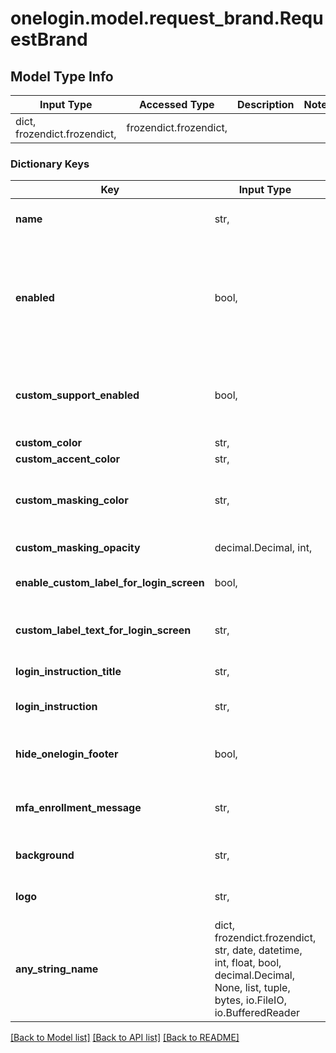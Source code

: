 # onelogin.model.request_brand.RequestBrand

## Model Type Info
Input Type | Accessed Type | Description | Notes
------------ | ------------- | ------------- | -------------
dict, frozendict.frozendict,  | frozendict.frozendict,  |  | 

### Dictionary Keys
Key | Input Type | Accessed Type | Description | Notes
------------ | ------------- | ------------- | ------------- | -------------
**name** | str,  | str,  | Brand’s name for humans. This isn’t related to subdomains. | 
**enabled** | bool,  | BoolClass,  | Indicates if the brand is enabled or not | [optional] if omitted the server will use the default value of False
**custom_support_enabled** | bool,  | BoolClass,  | Indicates if the custom support is enabled. If enabled, the login page includes the ability to submit a support request. | [optional] 
**custom_color** | str,  | str,  | Primary brand color | [optional] 
**custom_accent_color** | str,  | str,  | Secondary brand color | [optional] 
**custom_masking_color** | str,  | str,  | Color for the masking layer above the background image of the branded login screen. | [optional] 
**custom_masking_opacity** | decimal.Decimal, int,  | decimal.Decimal,  | Opacity for the custom_masking_color. | [optional] 
**enable_custom_label_for_login_screen** | bool,  | BoolClass,  | Indicates if the custom Username/Email field label is enabled or not | [optional] 
**custom_label_text_for_login_screen** | str,  | str,  | Custom label for the Username/Email field on the login screen. See example here. | [optional] 
**login_instruction_title** | str,  | str,  | Link text to show login instruction screen. | [optional] 
**login_instruction** | str,  | str,  | Text for the login instruction screen, styled in Markdown. | [optional] 
**hide_onelogin_footer** | bool,  | BoolClass,  | Indicates if the OneLogin footer will appear at the bottom of the login page. | [optional] 
**mfa_enrollment_message** | str,  | str,  | Text that replaces the default text displayed on the initial screen of the MFA Registration. | [optional] 
**background** | str,  | str,  | Base64 encoded image data (JPG/PNG, &lt;5MB) | [optional] 
**logo** | str,  | str,  | Base64 encoded image data (PNG, &lt;1MB) | [optional] 
**any_string_name** | dict, frozendict.frozendict, str, date, datetime, int, float, bool, decimal.Decimal, None, list, tuple, bytes, io.FileIO, io.BufferedReader | frozendict.frozendict, str, BoolClass, decimal.Decimal, NoneClass, tuple, bytes, FileIO | any string name can be used but the value must be the correct type | [optional]

[[Back to Model list]](../../README.md#documentation-for-models) [[Back to API list]](../../README.md#documentation-for-api-endpoints) [[Back to README]](../../README.md)


